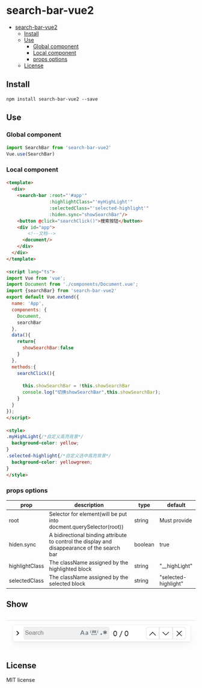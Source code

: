 # search-bar-vue2


- [search-bar-vue2](#search-bar-vue2)
  - [Install](#install)
  - [Use](#use)
    - [Global component](#global-component)
    - [Local component](#local-component)
    - [props options](#props-options)
  - [License](#license)




## Install

```shell
npm install search-bar-vue2 --save
```



## Use

### Global component

```js
import SearchBar from 'search-bar-vue2'
Vue.use(SearchBar)
```



### Local component

```html
<template>
  <div>
    <search-bar :root="'#app'" 
                :highlightClass="'myHighLight'" 
                :selectedClass="'selected-highlight'" 
                :hiden.sync="showSearchBar"/>
    <button @click="searchClick()">搜索按钮</button>
    <div id="app">
        <!--文档-->
      <document/>
    </div>
  </div>
</template>

<script lang="ts">
import Vue from 'vue';
import Document from './components/Document.vue';
import {searchBar} from 'search-bar-vue2'
export default Vue.extend({
  name: 'App',
  components: {
    Document,
    searchBar
  },
  data(){
    return{
      showSearchBar:false
    }
  },
  methods:{
    searchClick(){
      
      this.showSearchBar = !this.showSearchBar
      console.log("切换showSearchBar",this.showSearchBar);
    }
  }
});
</script>

<style>
.myHighLight{/*自定义高亮背景*/
  background-color: yellow;
}
.selected-highlight{/*自定义选中高亮背景*/
  background-color: yellowgreen;
}
</style>
```



### props options

| prop           | description                                                  | type    | default              |
| -------------- | ------------------------------------------------------------ | ------- | -------------------- |
| root           | Selector for element(will be put into docment.querySelector(root)) | string  | Must provide         |
| hiden.sync     | A bidirectional binding attribute to control the display and disappearance of the search bar | boolean | true                 |
| highlightClass | The className assigned by the highlighted block              | string  | "__highLight"        |
| selectedClass  | The className assigned by the selected block                 | string  | "selected-highlight" |

## Show

![searchBar](.\doc\searchBar.png)

## License

MIT license
